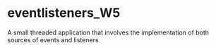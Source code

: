 # eventlisteners_W5
A small threaded application that involves the implementation of both sources of events and listeners
